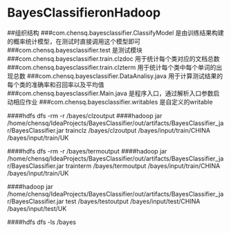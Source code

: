 # BayesClassifieronHadoop
##组织结构
###com.chensq.bayesclassifier.ClassifyModel 是由训练结果构建的概率统计模型，在测试时直接调用这个模型即可
###com.chensq.bayesclassifier.test 是测试模块
###com.chensq.bayesclassifier.train.clzdoc 用于统计每个类对应的文档总数
###com.chensq.bayesclassifier.train.clzterm 用于统计每个类中每个单词的出现总数
###com.chensq.bayesclassifier.DataAnalisy.java 用于计算测试结果的每个类的准确率和召回率以及平均值
###com.chensq.bayesclassifier.Main.java 是程序入口，通过解析入口参数启动相应作业
###com.chensq.bayesclassifier.writables 是自定义的writable

####hdfs dfs -rm -r /bayes/clzoutput
####hadoop jar /home/chensq/IdeaProjects/BayesClassifier/out/artifacts/BayesClassifier_jar/BayesClassifier.jar trainclz /bayes/clzoutput /bayes/input/train/CHINA /bayes/input/train/UK 

####hdfs dfs -rm -r /bayes/termoutput
####hadoop jar /home/chensq/IdeaProjects/BayesClassifier/out/artifacts/BayesClassifier_jar/BayesClassifier.jar trainterm /bayes/termoutput /bayes/input/train/CHINA /bayes/input/train/UK 

####hadoop jar /home/chensq/IdeaProjects/BayesClassifier/out/artifacts/BayesClassifier_jar/BayesClassifier.jar test /bayes/testoutput /bayes/input/test/CHINA /bayes/input/test/UK 

####hdfs dfs -ls /bayes
